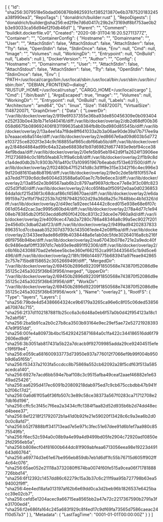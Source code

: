 [
  {
    "Id": "sha256:3079518e5bdad060876b9825931cf385213870e6b3787520183245a38f990ea3",
    "RepoTags": [
      "donaldrich/builder:rust"
    ],
    "RepoDigests": [
      "donaldrich/builder@sha256:ed2f9e7d6d0417c29b2e73169df8bf753ae0b2b3e93033ca56d94ef2f0db46d1"
    ],
    "Parent": "",
    "Comment": "buildkit.dockerfile.v0",
    "Created": "2020-08-31T04:16:20.52711377Z",
    "Container": "",
    "ContainerConfig": {
      "Hostname": "",
      "Domainname": "",
      "User": "",
      "AttachStdin": false,
      "AttachStdout": false,
      "AttachStderr": false,
      "Tty": false,
      "OpenStdin": false,
      "StdinOnce": false,
      "Env": null,
      "Cmd": null,
      "Image": "",
      "Volumes": null,
      "WorkingDir": "",
      "Entrypoint": null,
      "OnBuild": null,
      "Labels": null
    },
    "DockerVersion": "",
    "Author": "",
    "Config": {
      "Hostname": "",
      "Domainname": "",
      "User": "",
      "AttachStdin": false,
      "AttachStdout": false,
      "AttachStderr": false,
      "Tty": false,
      "OpenStdin": false,
      "StdinOnce": false,
      "Env": [
        "PATH=/usr/local/cargo/bin:/usr/local/sbin:/usr/local/bin:/usr/sbin:/usr/bin:/sbin:/bin",
        "DEBIAN_FRONTEND=dialog",
        "RUSTUP_HOME=/usr/local/rustup",
        "CARGO_HOME=/usr/local/cargo"
      ],
      "Cmd": [
        "/bin/bash"
      ],
      "ArgsEscaped": true,
      "Image": "",
      "Volumes": null,
      "WorkingDir": "",
      "Entrypoint": null,
      "OnBuild": null,
      "Labels": null
    },
    "Architecture": "amd64",
    "Os": "linux",
    "Size": 1148720071,
    "VirtualSize": 1148720071,
    "GraphDriver": {
      "Data": {
        "LowerDir": "/var/lib/docker/overlay2/919e6f037355e36ba93de850456309e0b093404e252f33b0e43b1b71e1d40416/diff:/var/lib/docker/overlay2/db2d68df00b36058d6675b089692406f831199635ab8384fb8b0bd980d85545b/diff:/var/lib/docker/overlay2/13a4ee14a7f8de8ff641033a2b3a06ae90de39a17b717ee9ab7eaaaceb8a514e/diff:/var/lib/docker/overlay2/ed8667e6ad09d603b5d772e103725ce8202f3e34c9c168855af865cdbf66ab5b/diff:/var/lib/docker/overlay2/848d4884ad99c64a32abe68838d1b97d6982fd677493e9ebf94cce384ef9bdaa/diff:/var/lib/docker/overlay2/0efe5b95eb1942d9f1a2624f13906ee7f12736894c0c18fb5feab87c1f9a6cb8/diff:/var/lib/docker/overlay2/f1b9c8dc1a4ded0db2b7c9303b761a4f0c17a109951967b6eabdcf513e631500/diff:/var/lib/docker/overlay2/f02480b47f52141d8c3d1ff9e315e3342f16c4ec996e39d120d81610ab8b8196/diff:/var/lib/docker/overlay2/9e0c2de5bf810f557e4a37edd7f139c6dc8e6004d33588a6a00ae7c7b9e6ece3/diff:/var/lib/docker/overlay2/13a85d2e3b96567aab6b2c8797aaf9697dcfbce77e8e3f3c08fc823d25d3f1d0/diff:/var/lib/docker/overlay2/4cc65f4ba0f50912e0aa0d023685364da1dcf215d36f3c68dcaf86cf458670ae/diff:/var/lib/docker/overlay2/e6da99159a72e1fbf79d2253b7d2f879482502d29a36d8a25c7648bbc4b1d326/diff:/var/lib/docker/overlay2/d49ec1a92eec144442c8ced015e938e68e6f07c061d054d2cac3ac9995d60bd4/diff:/var/lib/docker/overlay2/78a4d77c1e9408eb78385db20f503ecdd6df60f0420bc8313c23dce0e7960a9d/diff:/var/lib/docker/overlay2/e4009cec47ab2a7280c786a48346a8c99a5ec9027f2012e456d0c3dba62abf23/diff:/var/lib/docker/overlay2/9499ad94202837833896351cd7ccbaaab352307d3793c1435061ede42e08ffba/diff:/var/lib/docker/overlay2/3433ee9ade86d99b4038448a6e1ab0dc5fde30264016a8cb216fd6f9756b94be/diff:/var/lib/docker/overlay2/ea67043b078e721e2a9edc40f6c9486edaf0fff3397d1c7eb93e9ed891f92306/diff:/var/lib/docker/overlay2/c6b16b24308870ad2efebee5bcbe360ef662152ca99134435645c1b9d5ce6496/diff:/var/lib/docker/overlay2/18fc196b1449775b683941a97feae9428652c757e715bd8158652c305266949f/diff",
        "MergedDir": "/var/lib/docker/overlay2/69450b2896d92209f1850568e743870f52086d9e35125c245a3025f36b63f956/merged",
        "UpperDir": "/var/lib/docker/overlay2/69450b2896d92209f1850568e743870f52086d9e35125c245a3025f36b63f956/diff",
        "WorkDir": "/var/lib/docker/overlay2/69450b2896d92209f1850568e743870f52086d9e35125c245a3025f36b63f956/work"
      },
      "Name": "overlay2"
    },
    "RootFS": {
      "Type": "layers",
      "Layers": [
        "sha256:79bde4d54386664324ce9b6179a3265ca96e6c8f05c06ded53856a670874c715",
        "sha256:2f37d11021878811b25cc6a3c6d48a0eb6f57a0b0d42f954123a18c17e2abf56",
        "sha256:2ba5b91ca2b0c27b8ca3503b93164e9ec29ef5ae72e5272192839347e9f951dd",
        "sha256:001e4a80973b4bc154292425871684a0c1fa422c344186516dd6f792606ed9d6",
        "sha256:3b3051ab817431a5b22a7dcacb9f92709985adda29ce92404515efec19f6f9e4",
        "sha256:e059ca681600933773d73950e937a776012f7066ef9b99f004b950b9d6a5f65b",
        "sha256:f53437a2103fa5ccdcc8b75869a552cb62092a28f5cdf63f513a585acedca140",
        "sha256:6927e7acd6bb594e7baf108c3c9515afba49ceaf2aaef46882e1e6349ad25426",
        "sha256:aa6295d417ec6091b20809218dab975ed7c9cb675ccbdbb47b941fb2f06c17d2",
        "sha256:0a6d61f05a6f36fb507c3e89c58ce38373a567f0283ca71712708e27db16d196",
        "sha256:cffc5c3f45c7f6ea2a3434cffc1384f1aa82d52d935b6b2d74dd48ecd4beee37",
        "sha256:8ef2218f21792072b1a41d0b92fe21e59020f13428c6c9a3ea6b2d00c0c8afd7",
        "sha256:b52f7888bff341713ead7e5e971c3fec51e67dee91d6b1ef7aa980c8575549fb",
        "sha256:f6ec52c594a0c08b9a4e99a4d9499bd05fe2904c72920ad10850e2fd2956eb5a",
        "sha256:b808ecf04f81600b644dc81f909abfeaa6713056eea98e19223d491643d60764",
        "sha256:a69774d3e61e67be956eb859db7eb1d6df1fc55b76715d605ff902ff4c64c076",
        "sha256:65ae052e21118a3732080ff674ba0074f60fe515a9cea06f71781888726bbd14",
        "sha256:6f12392c1457dd86c62279c15a3b37c6c211f9aa95b727798b63ea594002f9ff",
        "sha256:4ee4ed18afa013197af62b6e69dd0ca3d2beb96b1826537e6425bacc39e02cb7",
        "sha256:cefd5e1204acec9a66715ea8565bb2a47e72c2217367590b2791a3fe31700ed4",
        "sha256:f2e686fa164c245a683f929c8f4ed17c9df69fa73565d7586caeac24f10d57a3"
      ]
    },
    "Metadata": {
      "LastTagTime": "0001-01-01T00:00:00Z"
    }
  }
]
